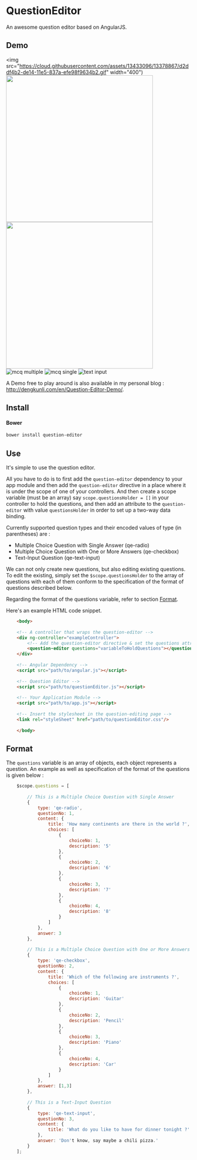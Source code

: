 # QuestionEditor
An awesome question editor based on AngularJS. 

## Demo

<img src="https://cloud.githubusercontent.com/assets/13433096/13378867/d2ddf4b2-de14-11e5-837a-efe98f9634b2.gif" width="400")
<img src="https://cloud.githubusercontent.com/assets/13433096/13378868/d6592d28-de14-11e5-8aaf-ac7a5f48d3af.gif" width="400">
<img src="https://cloud.githubusercontent.com/assets/13433096/13378869/d86bfe42-de14-11e5-9289-3a50a8619ebf.gif" width="400">
![mcq multiple](https://cloud.githubusercontent.com/assets/13433096/13378867/d2ddf4b2-de14-11e5-837a-efe98f9634b2.gif) ![mcq single](https://cloud.githubusercontent.com/assets/13433096/13378868/d6592d28-de14-11e5-8aaf-ac7a5f48d3af.gif) ![text input](https://cloud.githubusercontent.com/assets/13433096/13378869/d86bfe42-de14-11e5-9289-3a50a8619ebf.gif)

A Demo free to play around is also available in my personal blog : http://dengkunli.com/en/Question-Editor-Demo/.

## Install

#### Bower

```bash
bower install question-editor
```

## Use

It's simple to use the question editor. 

All you have to do is to first add the `question-editor` dependency to your app module and then add the `question-editor` directive in a place where it is under the scope of one of your controllers. And then create a scope variable (must be an array) say `scope.questionsHolder = []` in your controller to hold the questions, and then add an attribute to the `question-editor` with value `questionsHolder` in order to set up a two-way data binding.

Currently supported question types and their encoded values of type (in parentheses) are :

* Multiple Choice Question with Single Answer (qe-radio)
* Multiple Choice Question with One or More Answers (qe-checkbox)
* Text-Input Question (qe-text-input)

We can not only create new questions, but also editing existing questions. To edit the existing, simply set the `$scope.questionsHolder` to the array of questions with each of them conform to the specification of the format of questions described below.

Regarding the format of the questions variable, refer to section [Format](#format).

Here's an example HTML code snippet.

```html
    <body>
    
    <!-- A controller that wraps the question-editor -->
    <div ng-controller="exampleController">
        <!-- Add the question-editor directive & set the questions attr -->
        <question-editor questions="variableToHoldQuestions"></question-editor>
    </div>
   
    <!-- Angular Dependency -->
    <script src="path/to/angular.js"></script>
    
    <!-- Question Editor -->
    <script src="path/to/questionEditor.js"></script>
    
    <!-- Your Application Module -->
    <script src="path/to/app.js"></script>
    
    <!-- Insert the stylesheet in the question-editing page -->
    <link rel="styleSheet" href="path/to/questionEditor.css"/>
    
    </body>
```

## <a name="Format"></a> Format

The `questions` variable is an array of objects, each object represents a question. An example as well as specification of the format of the questions is given below :

```javascript
    $scope.questions = [
        
        // This is a Multiple Choice Question with Single Answer
        {
            type: 'qe-radio',
            questionNo: 1,
            content: {
                title: 'How many continents are there in the world ?',
                choices: [
                    {
                        choiceNo: 1,
                        description: '5'
                    },
                    {
                        choiceNo: 2,
                        description: '6'
                    },
                    {
                        choiceNo: 3,
                        description: '7'
                    },
                    {
                        choiceNo: 4,
                        description: '8'
                    }
                ]
            },
            answer: 3
        },
        
        // This is a Multiple Choice Question with One or More Answers
        {
            type: 'qe-checkbox',
            questionNo: 2,
            content: {
                title: 'Which of the following are instruments ?',
                choices: [
                    {
                        choiceNo: 1,
                        description: 'Guitar'
                    },
                    {
                        choiceNo: 2,
                        description: 'Pencil'
                    },
                    {
                        choiceNo: 3,
                        description: 'Piano'
                    },
                    {
                        choiceNo: 4,
                        description: 'Car'
                    }
                ]
            },
            answer: [1,3]
        },
        
        // This is a Text-Input Question
        {
            type: 'qe-text-input',
            questionNo: 3,
            content: {
                title: 'What do you like to have for dinner tonight ?'
            },
            answer: 'Don't know, say maybe a chili pizza.'
        }
    ];
```